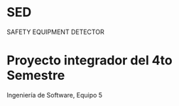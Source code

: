 # SED
 SAFETY EQUIPMENT DETECTOR 
# Proyecto integrador del 4to Semestre
 Ingeniería de Software, Equipo 5
